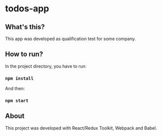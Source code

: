 # todos-app
## What's this?
This app was developed as qualification test for some company.
## How to run?
In the project directory, you have to run:

### `npm install`

And then:

### `npm start`

## About

This project was developed with React/Redux Toolkit, Webpack and Babel.
